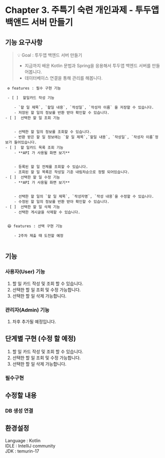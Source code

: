 # Chapter 3. 주특기 숙련 개인과제 - 투두앱 백앤드 서버 만들기

## 기능 요구사항


> 💡 Goal : 투두앱 백엔드 서버 만들기
>
> - 지금까지 배운 Kotlin 문법과 Spring을 응용해서 투두앱 백엔드 서버를 만들어봅니다.
> - 데이터베이스 연결을 통해 관리를 해봅니다.
> 
>

```
 ⚙ features : 필수 구현 기능

 - [ ]  할일카드 작성 기능
              
    - `할 일 제목`, `할일 내용`, `작성일`, `작성자 이름` 을 저장할 수 있습니다.
    - 저장된 할 일의 정보를 반환 받아 확인할 수 있습니다.
- [ ]  선택한 할 일 조회 기능
       
        
    - 선택한 할 일의 정보를 조회할 수 있습니다.
    - 반환 받은 할 일 정보에는 `할 일 제목`,`할일 내용`, `작성일`, `작성자 이름`정보가 들어있습니다.
- [ ]  할 일카드 목록 조회 기능
    - **API 가 사용될 화면 보기**
        
        
    - 등록된 할 일 전체를 조회할 수 있습니다.
    - 조회된 할 일 목록은 작성일 기준 내림차순으로 정렬 되어있습니다.
- [ ]  선택한 할 일 수정 기능
    - **API 가 사용될 화면 보기**
        
        
    - 선택한 할 일의 `할 일 제목`, `작성자명`, `작성 내용`을 수정할 수 있습니다.
    - 수정된 할 일의 정보를 반환 받아 확인할 수 있습니다.
- [ ]  선택한 할 일 삭제 기능
    - 선택한 게시글을 삭제할 수 있습니다.


 😆 features : 선택 구현 기능
 
    - 2주차 제출 때 도전할 예정
          

```

## 기능

### 사용자(User) 기능
1. 할 일 카드 작성 및 조회 할 수 있습니다.
2. 선택한 할 일 조회 및 수정 가능합니다.
3. 선택한 할 일 삭제 가능합니다.


### 관리자(Admin) 기능
1. 차후 추가될 예정입니다.

## 단계별 구현 (수정 할 예정)
1. 할 일 카드 작성 및 조회 할 수 있습니다.
2. 선택한 할 일 조회 및 수정 가능합니다.
3. 선택한 할 일 삭제 가능합니다.

### 필수구현




## 수정할 내용
### DB 생성 연결

## 환경설정<br/>
Language : Kotlin<br/>
IDLE : IntelliJ community<br/>
JDK : temurin-17 <br/>
